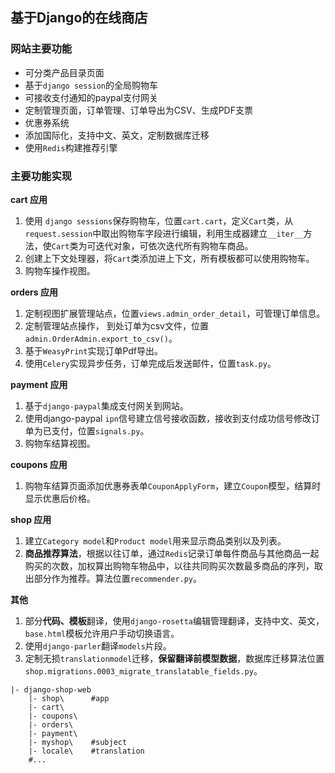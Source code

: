 ## 基于Django的在线商店  
  
### **网站主要功能**  
- 可分类产品目录页面  
- 基于`django session`的全局购物车  
- 可接收支付通知的paypal支付网关  
- 定制管理页面，订单管理、订单导出为CSV、生成PDF支票  
- 优惠券系统  
- 添加国际化，支持中文、英文，定制数据库迁移  
- 使用`Redis`构建推荐引擎  
  
### **主要功能实现**  
  
**cart 应用**  
1. 使用 `django sessions`保存购物车，位置`cart.cart`，定义`Cart`类，从`request.session`中取出购物车字段进行编辑，利用生成器建立`__iter__`方法，使`Cart`类为可迭代对象，可依次迭代所有购物车商品。  
2. 创建上下文处理器，将`Cart`类添加进上下文，所有模板都可以使用购物车。  
3. 购物车操作视图。  
  
**orders 应用**  
1. 定制视图扩展管理站点，位置`views.admin_order_detail`，可管理订单信息。  
2. 定制管理站点操作， 到处订单为csv文件，位置`admin.OrderAdmin.export_to_csv()`。  
3. 基于`WeasyPrint`实现订单Pdf导出。  
4. 使用`Celery`实现异步任务，订单完成后发送邮件，位置`task.py`。  
  
**payment 应用**  
1. 基于`django-paypal`集成支付网关到网站。  
2. 使用django-paypal `ipn`信号建立信号接收函数，接收到支付成功信号修改订单为已支付，位置`signals.py`。  
3. 购物车结算视图。  
  
**coupons 应用**  
1. 购物车结算页面添加优惠券表单`CouponApplyForm`，建立`Coupon`模型，结算时显示优惠后价格。  
  
**shop 应用**  
1. 建立`Category model`和`Product model`用来显示商品类别以及列表。  
2. **商品推荐算法**，根据以往订单，通过`Redis`记录订单每件商品与其他商品一起购买的次数，加权算出购物车物品中，以往共同购买次数最多商品的序列，取出部分作为推荐。算法位置`recommender.py`。  
  
**其他**  
1. 部分**代码、模板**翻译，使用`django-rosetta`编辑管理翻译，支持中文、英文，`base.html`模板允许用户手动切换语言。  
2. 使用`django-parler`翻译`models`片段。  
3. 定制无损`translationmodel`迁移，**保留翻译前模型数据**，数据库迁移算法位置`shop.migrations.0003_migrate_translatable_fields.py`。  
  
```
|- django-shop-web
    |- shop\      #app
    |- cart\
    |- coupons\
    |- orders\
    |- payment\
    |- myshop\    #subject
    |- locale\    #translation
    #...
```
